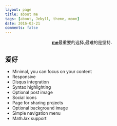 ```yaml
---
layout: page
title: about me
tags: [about, Jekyll, theme, moon]
date: 2016-03-21
comments: false
---
```

    
<center><a href="http://www.bianqi.org"><b>me</b></a>最重要的选择,最难的是坚持.</center>

## 爱好
* Minimal, you can focus on your content
* Responsive
* Disqus integration
* Syntax highlighting
* Optional post image
* Social icons
* Page for sharing projects
* Optional background image
* Simple navigation menu
* MathJax support
